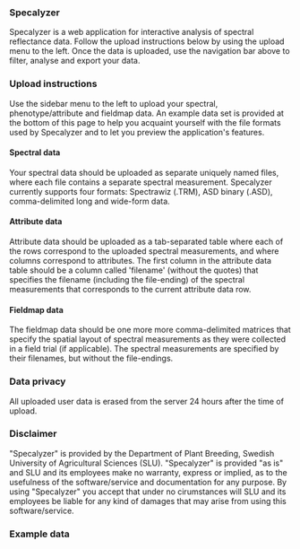 ### Specalyzer

Specalyzer is a web application for interactive analysis of spectral reflectance data. Follow the upload instructions below by using the upload menu to the left. Once the data is uploaded, use the navigation bar above to filter, analyse and export your data.

### Upload instructions

Use the sidebar menu to the left to upload your spectral, phenotype/attribute and fieldmap data. An example data set is provided at the bottom of this page to help you acquaint yourself with the file formats used by Specalyzer and to let you preview the application's features.

#### Spectral data

Your spectral data should be uploaded as separate uniquely named files, where each file contains a separate spectral measurement. Specalyzer currently supports four formats: Spectrawiz (.TRM), ASD binary (.ASD), comma-delimited long and wide-form data.

#### Attribute data

Attribute data should be uploaded as a tab-separated table where each of the rows correspond to the uploaded spectral measurements, and where columns correspond to attributes. The first column in the attribute data table should be a column called 'filename' (without the quotes) that specifies the filename (including the file-ending) of the spectral measurements that corresponds to the current attribute data row.

#### Fieldmap data

The fieldmap data should be one more more comma-delimited matrices that specify the spatial layout of spectral measurements as they were collected in a field trial (if applicable). The spectral measurements are specified by their filenames, but without the file-endings.

### Data privacy

All uploaded user data is erased from the server 24 hours after the time of upload.

### Disclaimer

"Specalyzer" is provided by the Department of Plant Breeding, Swedish University of Agricultural Sciences (SLU). "Specalyzer" is provided "as is" and SLU and its employees make no warranty, express or implied, as to the usefulness of the software/service and documentation for any purpose. By using "Specalyzer" you accept that under no cirumstances will SLU and its employees be liable for any kind of damages that may arise from using this software/service.

### Example data
